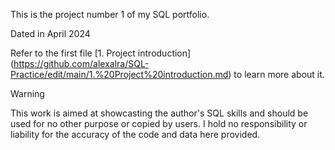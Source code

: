 This is the project number 1 of my SQL portfolio. 

Dated in April 2024

Refer to the first file [1. Project introduction] (https://github.com/alexalra/SQL-Practice/edit/main/1.%20Project%20introduction.md) to learn more about it. 

> [!WARNING]
> This work is aimed at showcasting the author's SQL skills and should be used for no other purpose or copied by users. I hold no responsibility or liability for the accuracy of the code and data here provided. 
